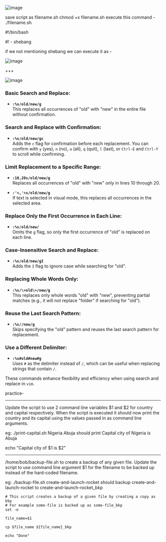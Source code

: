 ![image](https://github.com/pythonkid2/DevOps-Practice/assets/100591950/bb92da1f-49df-4587-9093-4a006f604c84)


save script as filename.sh 
chmod +x filename.sh
execute this command - ./filename.sh

#!/bin/bash

#! - shebang

if we not mentioning shebang we can execute it as -

![image](https://github.com/pythonkid2/DevOps-Practice/assets/100591950/b6a4bf2f-5b23-44af-bfd5-6463d7620e24)

+++

![image](https://github.com/user-attachments/assets/2ea84312-d6a8-46e9-9b98-1124ae274756)



### Basic Search and Replace:
- **`:%s/old/new/g`**  
  This replaces all occurrences of "old" with "new" in the entire file without confirmation.

### Search and Replace with Confirmation:
- **`:%s/old/new/gc`**  
  Adds the `c` flag for confirmation before each replacement. You can confirm with `y` (yes), `n` (no), `a` (all), `q` (quit), `l` (last), or `Ctrl-E` and `Ctrl-Y` to scroll while confirming.

### Limit Replacement to a Specific Range:
- **`:10,20s/old/new/g`**  
  Replaces all occurrences of "old" with "new" only in lines 10 through 20.

- **`:'<,'>s/old/new/g`**  
  If text is selected in visual mode, this replaces all occurrences in the selected area.

### Replace Only the First Occurrence in Each Line:
- **`:%s/old/new/`**  
  Omits the `g` flag, so only the first occurrence of "old" is replaced on each line.

### Case-Insensitive Search and Replace:
- **`:%s/old/new/gI`**  
  Adds the `I` flag to ignore case while searching for "old".

### Replacing Whole Words Only:
- **`:%s/\<old\>/new/g`**  
  This replaces only whole words "old" with "new", preventing partial matches (e.g., it will not replace "folder" if searching for "old").

### Reuse the Last Search Pattern:
- **`:%s//new/g`**  
  Skips specifying the "old" pattern and reuses the last search pattern for replacement.

### Use a Different Delimiter:
- **`:%s#old#new#g`**  
  Uses `#` as the delimiter instead of `/`, which can be useful when replacing strings that contain `/`.

These commands enhance flexibility and efficiency when using search and replace in `vim`.






practice-

---

Update the script to use 2 command line variables $1 and $2 for country and capital respectively. When the script is executed it should now print the country and its 
capital using the values passed in as command line arguments.


eg: ./print-capital.sh Nigeria Abuja should print Capital city of Nigeria is Abuja


echo "Capital city of $1 is $2"

---

/home/bob/backup-file.sh to create a backup of any given file. Update the script to use command line argument $1 for the filename to be backed up instead of the hard-coded filename.


eg: ./backup-file.sh create-and-launch-rocket should backup create-and-launch-rocket to create-and-launch-rocket_bkp

```
# This script creates a backup of a given file by creating a copy as bkp
# For example some-file is backed up as some-file_bkp
set -e

file_name=$1

cp $file_name ${file_name}_bkp

echo "Done"
```
             
